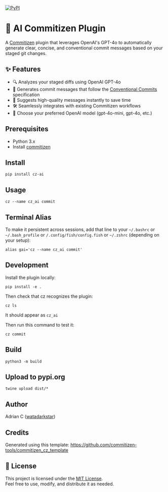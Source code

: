 [![PyPI](https://img.shields.io/pypi/v/cz-ai?label=pypi)](https://pypi.org/project/cz-ai/)

# 🤖 AI Commitizen Plugin

A [Commitizen](https://github.com/commitizen-tools/commitizen) plugin that leverages OpenAI's GPT-4o to automatically generate clear, concise, and conventional commit messages based on your staged git changes.

## ✨ Features

- 🔍 Analyzes your staged diffs using OpenAI GPT-4o
- 🧠 Generates commit messages that follow the [Conventional Commits](https://www.conventionalcommits.org/) specification
- 💬 Suggests high-quality messages instantly to save time
- 🛠️ Seamlessly integrates with existing Commitizen workflows
- 🤖 Choose your preferred OpenAI model (gpt-4o-mini, gpt-4o, etc.)

## Prerequisites

- Python 3.x
- Install [commitizen](https://commitizen-tools.github.io/commitizen/#installation)

## Install

```
pip install cz-ai
```

## Usage

```
cz --name cz_ai commit
```

## Terminal Alias

To make it persistent across sessions, add that line to your `~/.bashrc` or
`~/.bash_profile` or `/.config/fish/config.fish` or `~/.zshrc` (depending on your setup):

```
alias gai='cz --name cz_ai commit'
```

## Development

Install the plugin locally:

```
pip install -e .
```

Then check that cz recognizes the plugin:

```
cz ls
```

It should appear as `cz_ai`

Then run this command to test it:

```
cz commit
```

## Build

```
python3 -m build
```

## Upload to pypi.org

```
twine upload dist/*
```

## Author

Adrian C ([watadarkstar](https://github.com/watadarkstar/))

## Credits

Generated using this template: https://github.com/commitizen-tools/commitizen_cz_template

## 📄 License

This project is licensed under the [MIT License](LICENSE).  
Feel free to use, modify, and distribute it as needed.
